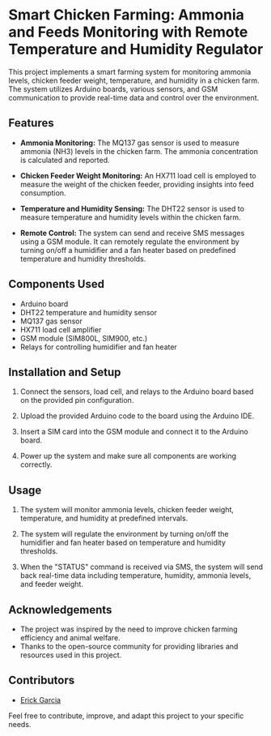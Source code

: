 # Smart Chicken Farming: Ammonia and Feeds Monitoring with Remote Temperature and Humidity Regulator

This project implements a smart farming system for monitoring ammonia levels, chicken feeder weight, temperature, and humidity in a chicken farm. The system utilizes Arduino boards, various sensors, and GSM communication to provide real-time data and control over the environment.

## Features

- **Ammonia Monitoring:** The MQ137 gas sensor is used to measure ammonia (NH3) levels in the chicken farm. The ammonia concentration is calculated and reported.
  
- **Chicken Feeder Weight Monitoring:** An HX711 load cell is employed to measure the weight of the chicken feeder, providing insights into feed consumption.

- **Temperature and Humidity Sensing:** The DHT22 sensor is used to measure temperature and humidity levels within the chicken farm.

- **Remote Control:** The system can send and receive SMS messages using a GSM module. It can remotely regulate the environment by turning on/off a humidifier and a fan heater based on predefined temperature and humidity thresholds.

## Components Used

- Arduino board
- DHT22 temperature and humidity sensor
- MQ137 gas sensor
- HX711 load cell amplifier
- GSM module (SIM800L, SIM900, etc.)
- Relays for controlling humidifier and fan heater

## Installation and Setup

1. Connect the sensors, load cell, and relays to the Arduino board based on the provided pin configuration.

2. Upload the provided Arduino code to the board using the Arduino IDE.

3. Insert a SIM card into the GSM module and connect it to the Arduino board.

4. Power up the system and make sure all components are working correctly.

## Usage

1. The system will monitor ammonia levels, chicken feeder weight, temperature, and humidity at predefined intervals.

2. The system will regulate the environment by turning on/off the humidifier and fan heater based on temperature and humidity thresholds.

3. When the "STATUS" command is received via SMS, the system will send back real-time data including temperature, humidity, ammonia levels, and feeder weight.


## Acknowledgements

- The project was inspired by the need to improve chicken farming efficiency and animal welfare.
- Thanks to the open-source community for providing libraries and resources used in this project.

## Contributors

- [Erick Garcia](https://www.linkedin.com/in/erickmanalastasgarcia/)
  
Feel free to contribute, improve, and adapt this project to your specific needs.
